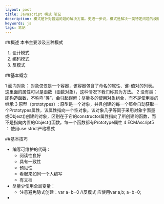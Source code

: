 ```yaml
---
layout: post
title: Javascript 模式 笔记
description: 模式是针对普遍问题的解决方案。更进一步说，模式是解决一类特定问题的模板
keywords: js 
tags: 笔记
---
```


##概述
本书主要涉及三种模式

   1. 设计模式
   2. 编码模式
   3. 反模式

##基本概念

   1 面向对象：
   对象仅仅是一个容器，该容器包含了命名的属性、键-值对的列表。这里面的属性可以是函数（函数对象），这种情况下我们称其为方法。
   2 没有类：
   即构造函数，不称呼“类”，会引起误解；尽量多的使用对象组合，而不是使用类的继承
   3 原型（prototypes）:
   原型是一个对象，并且创建的每一个都会自动获取一个Prototypes属性，该属性指向一个空对象。该对象几乎等同于采用对象字面量或Object()创建的对象，区别在于它的constructor属性指向了所创建的函数，而不是指向内置的Object()函数。每一个函数都有Prototype属性
   4 ECMAscript5 ：
   使用use strict严格模式

##基本技巧

   * 编写可维护的代码：
      * 阅读性良好
      * 具有一致性
      * 预见性
      * 看起来如同一个人编写
      * 有文档
   * 尽量少使用全局变量：
      * 注意避免隐式创建：var a=b=0 //反模式
      应使用var a,b; a=b=0;
   * 




